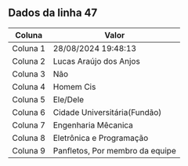 ## Dados da linha 47

| Coluna | Valor |
|--------|-------|
| Coluna 1 | 28/08/2024 19:48:13 |
| Coluna 2 | Lucas Araújo dos Anjos |
| Coluna 3 | Não |
| Coluna 4 | Homem Cis |
| Coluna 5 | Ele/Dele |
| Coluna 6 | Cidade Universitária(Fundão) |
| Coluna 7 | Engenharia Mêcanica |
| Coluna 8 | Eletrônica e Programação |
| Coluna 9 | Panfletos, Por membro da equipe |
